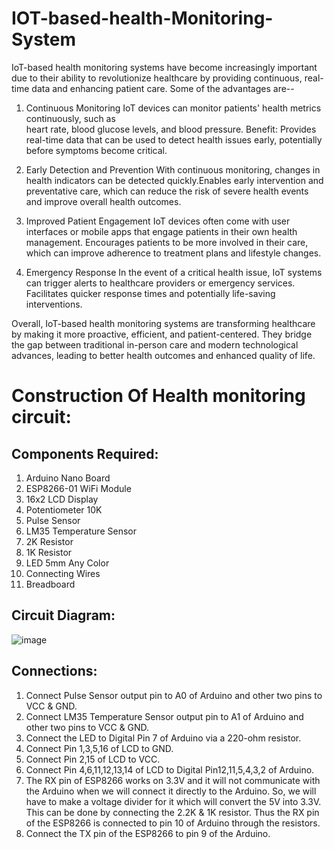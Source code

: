 # IOT-based-health-Monitoring-System

IoT-based health monitoring systems have become increasingly important due to their ability to revolutionize healthcare by providing continuous, real-time data and enhancing patient care.
Some of the advantages are--
1) Continuous Monitoring
   IoT devices can monitor patients' health metrics continuously, such as    
   heart rate, blood glucose levels, and blood pressure.
   Benefit: Provides real-time data that can be used to detect health issues 
   early, potentially before symptoms become critical.

2) Early Detection and Prevention
   With continuous monitoring, changes in health indicators can be detected 
   quickly.Enables early intervention and preventative care, which can 
   reduce the risk of severe health events and improve overall health 
   outcomes.
   
3) Improved Patient Engagement
   IoT devices often come with user interfaces or mobile apps that engage 
   patients in their own health management. Encourages patients to be more 
   involved in their care, which can improve adherence to treatment plans 
   and lifestyle changes.

4) Emergency Response
   In the event of a critical health issue, IoT systems can trigger alerts 
   to healthcare providers or emergency services. Facilitates quicker 
   response times and potentially life-saving interventions.

Overall, IoT-based health monitoring systems are transforming healthcare by making it more proactive, efficient, and patient-centered. They bridge the gap between traditional in-person care and modern technological advances, leading to better health outcomes and enhanced quality of life.

# Construction Of  Health monitoring circuit: 
Components Required:
--------------------- 
1) Arduino Nano Board	
2)	ESP8266-01 WiFi Module	
3)	16x2 LCD Display	
4)	Potentiometer 10K	
5)	Pulse Sensor	
6)	LM35 Temperature Sensor	
7)	2K Resistor		
8)	1K Resistor	
9)	LED 5mm Any Color	
10)	Connecting Wires	
11)	Breadboard

Circuit Diagram:
----------------
![image](https://github.com/user-attachments/assets/eb40f737-b9be-491e-b4f9-47e947a18d41)

Connections:
------------

1) Connect Pulse Sensor output pin to A0 of Arduino and other two pins to 
   VCC & GND.
2) Connect LM35 Temperature Sensor output pin to A1 of Arduino and other two 
   pins to VCC & GND.
3) Connect the LED to Digital Pin 7 of Arduino via a 220-ohm resistor.
4) Connect Pin 1,3,5,16 of LCD to GND.
5) Connect Pin 2,15 of LCD to VCC.
6) Connect Pin 4,6,11,12,13,14 of LCD to Digital Pin12,11,5,4,3,2 of Arduino.
7) The RX pin of ESP8266 works on 3.3V and it will not communicate with the 
   Arduino when we will connect it directly to the Arduino. So, we will have 
   to make a voltage divider for it which will convert the 5V into 3.3V. 
   This can be done by connecting the 2.2K & 1K resistor. Thus the RX pin of 
   the ESP8266 is connected to pin 10 of Arduino through the resistors.
8) Connect the TX pin of the ESP8266 to pin 9 of the Arduino.



   



